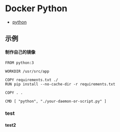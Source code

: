 # Docker Python
- [python](https://hub.docker.com/_/python/)

## 示例
#### 制作自己的镜像
```
FROM python:3

WORKDIR /usr/src/app

COPY requirements.txt ./
RUN pip install --no-cache-dir -r requirements.txt

COPY . .

CMD [ "python", "./your-daemon-or-script.py" ]
```

### test
#### test2